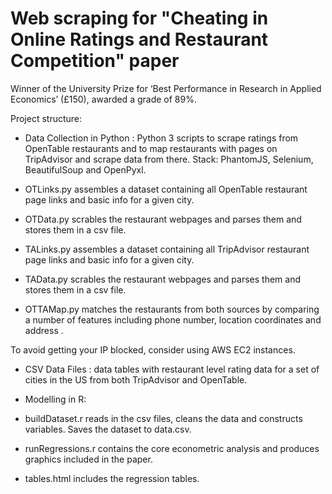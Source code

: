 # Web scraping for "Cheating in Online Ratings and Restaurant Competition" paper

Winner of the University Prize for ‘Best Performance in Research in Applied Economics’ (£150), awarded a grade of 89%. 

Project structure: 

* Data Collection in Python : Python 3 scripts to scrape ratings from OpenTable restaurants and to map restaurants with pages on TripAdvisor and scrape data from there. Stack: PhantomJS, Selenium, BeautifulSoup and OpenPyxl.

- OTLinks.py assembles a dataset containing all OpenTable restaurant page links and basic info for a given city. 
- OTData.py scrables the restaurant webpages and parses them and stores them in a csv file. 

- TALinks.py assembles a dataset containing all TripAdvisor restaurant page links and basic info for a given city. 
- TAData.py scrables the restaurant webpages and parses them and stores them in a csv file. 

- OTTAMap.py matches the restaurants from both sources by comparing a number of features including phone number, location coordinates and address .

To avoid getting your IP blocked, consider using AWS EC2 instances.

* CSV Data Files : data tables with restaurant level rating data for a set of cities in the US from both TripAdvisor and OpenTable. 

* Modelling in R: 

- buildDataset.r reads in the csv files, cleans the data and constructs variables. Saves the dataset to data.csv. 

- runRegressions.r contains the core econometric analysis and produces graphics included in the paper. 

- tables.html includes the regression tables. 

